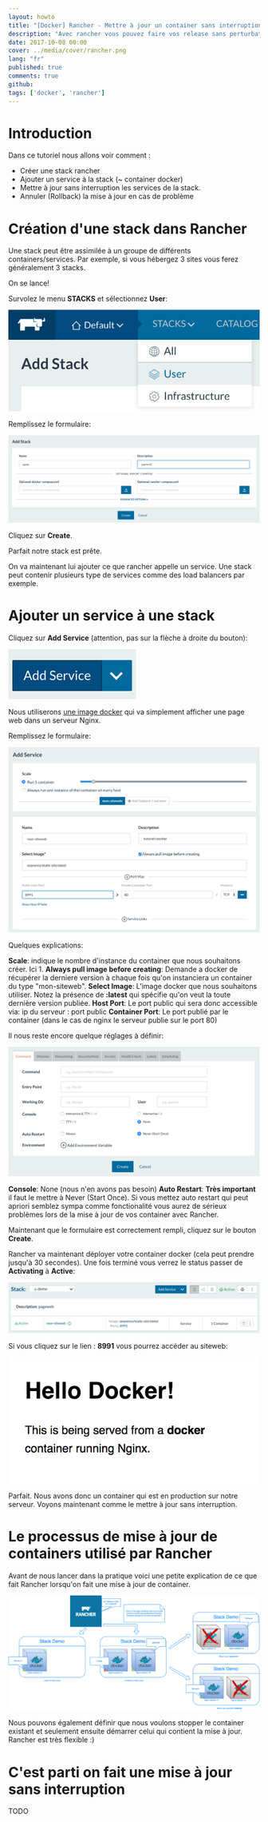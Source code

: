 ```yaml
---
layout: howto
title: "[Docker] Rancher - Mettre à jour un container sans interruption"
description: "Avec rancher vous pouvez faire vos release sans perturbation."
date: 2017-10-08 00:00
cover: ../media/cover/rancher.png
lang: "fr"
published: true
comments: true
github:
tags: ['docker', 'rancher']
---
```


# Introduction

Dans ce tutoriel nous allons voir comment :

* Créer une stack rancher
* Ajouter un service à la stack (~ container docker)
* Mettre à jour sans interruption les services de la stack.
* Annuler (Rollback) la mise à jour en cas de problème

# Création d'une stack dans Rancher

Une stack peut être assimilée à un groupe de différents containers/services.
Par exemple, si vous hébergez 3 sites vous ferez généralement 3 stacks.

On se lance!

Survolez le menu **STACKS** et sélectionnez **User**:

![](/media/howto/rancher-stack-user-select.png)

Remplissez le formulaire:

![](/media/howto/rancher-stack-add.png)


Cliquez sur **Create**.

 Parfait notre stack est prête.

On va maintenant lui ajouter ce que rancher appelle un service. Une stack peut contenir plusieurs type de services comme
des load balancers par exemple.

# Ajouter un service à une stack

Cliquez sur **Add Service** (attention, pas sur la flèche à droite du bouton):

![](/media/howto/rancher-add-service.png)

Nous utiliserons [une image docker](https://github.com/docker/labs/blob/master/beginner/static-site/Dockerfile) qui va
simplement afficher une page web dans un serveur Nginx.

Remplissez le formulaire:

![](/media/howto/rancher-add-service-form.png)

Quelques explications:

**Scale**: indique le nombre d'instance du container que nous souhaitons créer. Ici 1.
**Always pull image before creating**: Demande a docker de récupérer la derniere version à chaque fois qu'on instanciera
un container du type "mon-siteweb".
**Select Image**: L'image docker que nous souhaitons utiliser. Notez la présence de **:latest** qui spécifie qu'on veut
la toute dernière version publiée.
**Host Port**: Le port public qui sera donc accessible via: ip du serveur : port public
**Container Port**: Le port publié par le container (dans le cas de nginx le serveur publie sur le port 80)

Il nous reste encore quelque réglages à définir:

![](/media/howto/rancher-service-settings.png)

**Console**: None (nous n'en avons pas besoin)
**Auto Restart**: **Très important** il faut le mettre à Never (Start Once). Si vous mettez auto restart qui peut apriori
semblez sympa comme fonctionalité vous aurez de sérieux problèmes lors de la mise à jour de vos container avec Rancher.

Maintenant que le formulaire est correctement rempli, cliquez sur le bouton **Create**.

Rancher va maintenant déployer votre container docker (cela peut prendre jusqu'à 30 secondes). Une fois terminé vous
verrez le status passer de **Activating** à **Active**:

![](/media/howto/rancher-stack-ready.png)

Si vous cliquez sur le lien : **8991** vous pourrez accéder au siteweb:

![](/media/howto/hello-docker.png)

Parfait. Nous avons donc un container qui est en production sur notre serveur. Voyons maintenant comme le mettre à jour
sans interruption.

# Le processus de mise à jour de containers utilisé par Rancher

Avant de nous lancer dans la pratique voici une petite explication de ce que fait Rancher lorsqu'on fait une mise à jour
de container.

![](/media/howto/rancher-upgrade-process.png)

Nous pouvons également définir que nous voulons stopper le container existant et seulement ensuite démarrer celui qui
contient la mise à jour. Rancher est très flexible :)

# C'est parti on fait une mise à jour sans interruption

TODO


